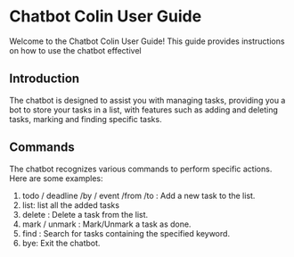 # Chatbot Colin User Guide
Welcome to the Chatbot Colin User Guide! This guide provides instructions on how to use the chatbot effectivel

## Introduction
The chatbot is designed to assist you with managing tasks, providing you a bot to store your tasks in a list, with features such as adding and deleting tasks, marking and finding specific tasks.

## Commands
The chatbot recognizes various commands to perform specific actions. Here are some examples:

1. todo <task>/ deadline <task> /by <date> / event <task> /from <date> /to <date> : Add a new task to the list.
2. list: list all the added tasks
3. delete <task number>: Delete a task from the list.
4. mark <task number> / unmark <task number>: Mark/Unmark a task as done.
5. find <keyword>: Search for tasks containing the specified keyword.
6. bye: Exit the chatbot.

